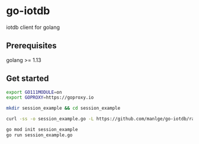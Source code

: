 # go-iotdb

iotdb client for golang</br>

## Prerequisites

golang >= 1.13

## Get started

```sh
export GO111MODULE=on
export GOPROXY=https://goproxy.io

mkdir session_example && cd session_example

curl -ss -o session_example.go -L https://github.com/manlge/go-iotdb/raw/main/session_example.go

go mod init session_example
go run session_example.go
```
